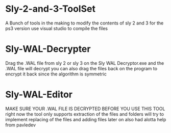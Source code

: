 # Sly-2-and-3-ToolSet
A Bunch of tools in the making to modify the contents of sly 2 and 3 for the ps3 version use visual studio to compile the files
# Sly-WAL-Decrypter
Drag the .WAL file from sly 2 or sly 3 on the Sly WAL Decryptor.exe and the .WAL file will decrypt you can also drag the files back on the program to encrypt it back since the algorithm is symmetric
# Sly-WAL-Editor
MAKE SURE YOUR .WAL FILE IS DECRYPTED BEFORE YOU USE THIS TOOL right now the tool only supports extraction of the files and folders will try to implement replacing of the files and adding files later on also had alotta help from pavledev
